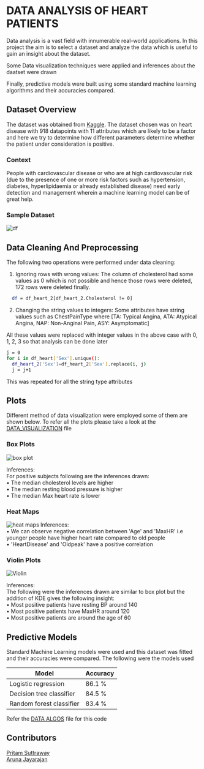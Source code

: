 
# DATA ANALYSIS OF HEART PATIENTS
Data analysis is a vast field with innumerable real-world applications. In this project the aim is to select a dataset and analyze the data which is useful to gain an insight about the dataset.

Some Data visualization techniques were applied and inferences about the daatset were drawn

Finally, predictive models were built using some standard machine learning algorithms and their accuracies compared.





## Dataset Overview

The dataset was obtained from [Kaggle](https://www.kaggle.com/fedesoriano/heart-failure-prediction). The dataset chosen was on heart disease with 918 datapoints with 11 attributes which are likely to be a factor and here we try to determine how different parameters determine whether the patient under consideration is positive.

### Context
People with cardiovascular disease or who are at high cardiovascular risk (due to the presence of one or more risk factors such as hypertension, diabetes, hyperlipidaemia or already established disease) need early detection and management wherein a machine learning model can be of great help.


### Sample Dataset

![df](https://drive.google.com/uc?export=view&id=1agUlglLGiMZdf7Z0vrz0SC9QrBVjIJD5)



## Data Cleaning And Preprocessing
The following two operations were performed under data cleaning:
1.	Ignoring rows with wrong values: 
The column of cholesterol had some values as 0 which is not possible and hence those rows were deleted, 172 rows were deleted finally.
```bash
  df = df_heart_2[df_heart_2.Cholesterol != 0]
```

2.	Changing the string values to integers:
Some attributes have string values such as ChestPainType where [TA: Typical Angina, ATA: Atypical Angina, NAP: Non-Anginal Pain, ASY: Asymptomatic]

All these values were replaced with integer values in the above case with 0, 1, 2, 3 so that analysis can be done later

```bash
j = 0
for i in df_heart['Sex'].unique():
  df_heart_2['Sex']=df_heart_2['Sex'].replace(i, j)
  j = j+1
```
This was repeated for all the string type attributes


## Plots
Different method of data visualization were employed some of them are shown below. To refer all the plots please take a look at the [DATA_VISUALIZATION](https://github.com/PritamSS/DATA-VISULAIZATION-AND-ANALYSIS/blob/main/DATA_VISUALIZATION.ipynb) file
### Box Plots
![box plot](https://drive.google.com/uc?export=view&id=1qscTEqcdLFJCsYp9xY8IJ6M3cxjka5jp)

Inferences:  
For positive subjects following are the inferences drawn:  
•	The median cholesterol levels are higher  
•	The median resting blood pressure is higher  
•	The median Max heart rate is lower

### Heat Maps
![heat maps](https://drive.google.com/uc?export=view&id=1UAeJ0gDOfC5ULQ5yiGxtqZRq4wp6CMS3)
Inferences:  
•	We can observe negative correlation between 'Age' and 'MaxHR' i.e younger people have higher heart rate compared to old people  
•	'HeartDisease' and 'Oldpeak' have a positive correlation  

### Violin Plots
![Violin](https://drive.google.com/uc?export=view&id=1Pn6xwZ51Q6VDhMSRxJ9hBBe32cJrDCWR)

Inferences:  
The following were the inferences drawn are similar to box plot but the addition of KDE gives the following insight:  
•	Most positive patients have resting BP around 140  
•	Most positive patients have MaxHR around 120  
•	Most positive patients are around the age of 60  


## Predictive Models
Standard Machine Learning models were used and this dataset was fitted and their accuracies were compared. The following were the models used


| Model  | Accuracy |
| ------------- | ------------- |
| Logistic regression  | 86.1 %  |
| Decision tree classifier  | 84.5 %  |
| Random forest classifier  | 83.4 %  |

Refer the [DATA ALGOS](https://github.com/PritamSS/DATA-VISULAIZATION-AND-ANALYSIS/blob/main/DATA_ALGOS.ipynb) file for this code

## Contributors

[Pritam Suttraway](https://github.com/PritamSS)  
[Aruna Jayarajan](https://github.com/Aruna-Jayarajan)
